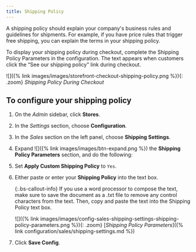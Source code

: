 ```yaml
---
title: Shipping Policy
---
```


A shipping policy should explain your company's business rules and guidelines for shipments. For example, if you have price rules that trigger free shipping, you can explain the terms in your shipping policy.

To display your shipping policy during checkout, complete the Shipping Policy Parameters in the configuration. The text appears when customers click the “See our shipping policy” link during checkout.

![]({% link images/images/storefront-checkout-shipping-policy.png %}){: .zoom}
*Shipping Policy During Checkout*

## To configure your shipping policy

1.  On the _Admin_ sidebar, click **Stores**.

1.  In the _Settings_ section, choose **Configuration**.

1.  In the _Sales_ section on the left panel, choose **Shipping Settings**.

1.  Expand ![]({% link images/images/btn-expand.png %}) the **Shipping Policy Parameters** section, and do the following:

1.  Set **Apply Custom Shipping Policy** to `Yes`.

1.  Either paste or enter your **Shipping Policy** into the text box.

    {:.bs-callout-info}
    If you use a word processor to compose the text, make sure to save the document as a .txt file to remove any control characters from the text. Then, copy and paste the text into the Shipping Policy text box.

    ![]({% link images/images/config-sales-shipping-settings-shipping-policy-parameters.png %}){: .zoom}
    [*Shipping Policy Parameters*]({% link configuration/sales/shipping-settings.md %})

1.  Click **Save Config**.
